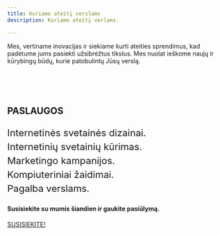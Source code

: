 ```yaml
---
title: Kuriame ateitį verslams
description: Kuriame ateitį verlams.

---
```


Mes, vertiname inovacijas ir siekiame kurti ateities sprendimus, kad padėtume jums pasiekti užsibrėžtus tikslus. Mes nuolat ieškome naujų ir kūrybingų būdų, kurie patobulintų Jūsų verslą.

<br>
<br>
<br>

## PASLAUGOS
<p style=" font-size: 22px;
line-height: 32px;">
 Internetinės svetainės dizainai. <br>
 Internetinių svetainių kūrimas. <br>
 Marketingo kampanijos. <br>
 Kompiuteriniai žaidimai. <br>
 Pagalba verslams. <br>

</p>


#### Susisiekite su mumis šiandien ir gaukite pasiūlymą.

[SUSISIEKITE!](https://docs.google.com/forms/d/1LNTWnSMSel4PP5vldvFE7IaFhCJf5ZJ9HgNVmkJpM1U/edit)
